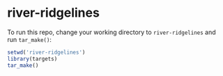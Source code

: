 # river-ridgelines

To run this repo, change your working directory to `river-ridgelines` and run `tar_make()`:
```r
setwd('river-ridgelines')
library(targets)
tar_make()
```
